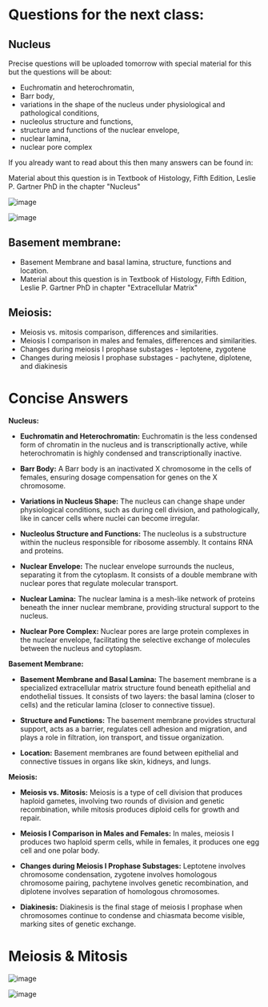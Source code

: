 # Questions for the next class:

## Nucleus

Precise questions will be uploaded tomorrow with special material for this but the questions will be about:

- Euchromatin and heterochromatin,
- Barr body,
- variations in the shape of the nucleus under physiological and pathological conditions,
- nucleolus structure and functions,
- structure and functions of the nuclear envelope,
- nuclear lamina,
- nuclear pore complex

If you already want to read about this then many answers can be found in:

Material about this question is in Textbook of Histology, Fifth Edition, Leslie P. Gartner PhD in the chapter "Nucleus"

![image](https://github.com/pe1l1nl1/23007/assets/19546253/be6eac9a-134b-496f-a3b8-95f97ef4167d)

![image](https://github.com/pe1l1nl1/23007/assets/19546253/8ed9c64d-6ae2-407c-93c5-3ec69a6a007b)


## Basement membrane:

- Basement Membrane and basal lamina, structure, functions and location.
- Material about this question is in Textbook of Histology, Fifth Edition, Leslie P. Gartner PhD in chapter "Extracellular Matrix"

 

## Meiosis:

- Meiosis vs. mitosis comparison, differences and similarities.
- Meiosis I comparison in males and females, differences and similarities.
- Changes during meiosis I prophase substages - leptotene, zygotene
- Changes during meiosis I prophase substages - pachytene, diplotene, and diakinesis


# Concise Answers

**Nucleus:**
- **Euchromatin and Heterochromatin:** Euchromatin is the less condensed form of chromatin in the nucleus and is transcriptionally active, while heterochromatin is highly condensed and transcriptionally inactive.

- **Barr Body:** A Barr body is an inactivated X chromosome in the cells of females, ensuring dosage compensation for genes on the X chromosome.

- **Variations in Nucleus Shape:** The nucleus can change shape under physiological conditions, such as during cell division, and pathologically, like in cancer cells where nuclei can become irregular.

- **Nucleolus Structure and Functions:** The nucleolus is a substructure within the nucleus responsible for ribosome assembly. It contains RNA and proteins.

- **Nuclear Envelope:** The nuclear envelope surrounds the nucleus, separating it from the cytoplasm. It consists of a double membrane with nuclear pores that regulate molecular transport.

- **Nuclear Lamina:** The nuclear lamina is a mesh-like network of proteins beneath the inner nuclear membrane, providing structural support to the nucleus.

- **Nuclear Pore Complex:** Nuclear pores are large protein complexes in the nuclear envelope, facilitating the selective exchange of molecules between the nucleus and cytoplasm.

**Basement Membrane:**
- **Basement Membrane and Basal Lamina:** The basement membrane is a specialized extracellular matrix structure found beneath epithelial and endothelial tissues. It consists of two layers: the basal lamina (closer to cells) and the reticular lamina (closer to connective tissue).

- **Structure and Functions:** The basement membrane provides structural support, acts as a barrier, regulates cell adhesion and migration, and plays a role in filtration, ion transport, and tissue organization.

- **Location:** Basement membranes are found between epithelial and connective tissues in organs like skin, kidneys, and lungs.

**Meiosis:**
- **Meiosis vs. Mitosis:** Meiosis is a type of cell division that produces haploid gametes, involving two rounds of division and genetic recombination, while mitosis produces diploid cells for growth and repair.

- **Meiosis I Comparison in Males and Females:** In males, meiosis I produces two haploid sperm cells, while in females, it produces one egg cell and one polar body.

- **Changes during Meiosis I Prophase Substages:** Leptotene involves chromosome condensation, zygotene involves homologous chromosome pairing, pachytene involves genetic recombination, and diplotene involves separation of homologous chromosomes.

- **Diakinesis:** Diakinesis is the final stage of meiosis I prophase when chromosomes continue to condense and chiasmata become visible, marking sites of genetic exchange.


# Meiosis & Mitosis 

![image](https://github.com/pe1l1nl1/23007/assets/19546253/4e9c35a4-b5ab-4130-aedc-173e550375e0)


![image](https://github.com/pe1l1nl1/23007/assets/19546253/5a5ffd3a-b50c-48b1-99fa-2090bd7cf281)



